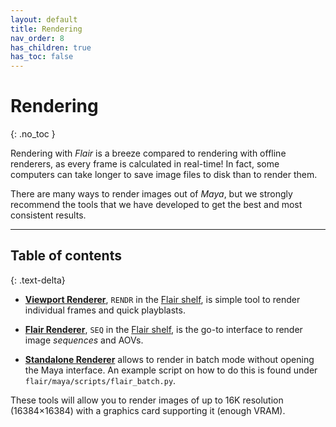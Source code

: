 ```yaml
---
layout: default
title: Rendering
nav_order: 8
has_children: true
has_toc: false
---
```


# Rendering
{: .no_toc }

Rendering with _Flair_ is a breeze compared to rendering with offline renderers, as every frame is calculated in real-time! In fact, some computers can take longer to save image files to disk than to render them.

There are many ways to render images out of _Maya_, but we strongly recommend the tools that we have developed to get the best and most consistent results.

---

## Table of contents
{: .text-delta}


* [**Viewport Renderer**](viewport), `RENDR` in the [Flair shelf](/flair/getting-started/flair-shelf/), is simple tool to render individual frames and quick playblasts. 

* [**Flair Renderer**](sequence), `SEQ` in the [Flair shelf](/flair/getting-started/flair-shelf/), is the go-to interface to render image _sequences_ and AOVs.

* [**Standalone Renderer**](standalone) allows to render in batch mode without opening the Maya interface. An example script on how to do this is found under `flair/maya/scripts/flair_batch.py`.

These tools will allow you to render images of up to 16K resolution  (16384×16384) with a graphics card supporting it (enough VRAM).
